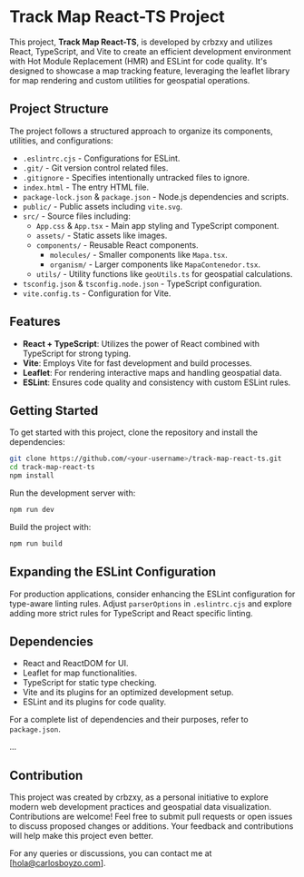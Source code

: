 # Track Map React-TS Project

This project, **Track Map React-TS**, is developed by crbzxy and utilizes React, TypeScript, and Vite to create an efficient development environment with Hot Module Replacement (HMR) and ESLint for code quality. It's designed to showcase a map tracking feature, leveraging the leaflet library for map rendering and custom utilities for geospatial operations.

## Project Structure

The project follows a structured approach to organize its components, utilities, and configurations:

- `.eslintrc.cjs` - Configurations for ESLint.
- `.git/` - Git version control related files.
- `.gitignore` - Specifies intentionally untracked files to ignore.
- `index.html` - The entry HTML file.
- `package-lock.json` & `package.json` - Node.js dependencies and scripts.
- `public/` - Public assets including `vite.svg`.
- `src/` - Source files including:
  - `App.css` & `App.tsx` - Main app styling and TypeScript component.
  - `assets/` - Static assets like images.
  - `components/` - Reusable React components.
    - `molecules/` - Smaller components like `Mapa.tsx`.
    - `organism/` - Larger components like `MapaContenedor.tsx`.
  - `utils/` - Utility functions like `geoUtils.ts` for geospatial calculations.
- `tsconfig.json` & `tsconfig.node.json` - TypeScript configuration.
- `vite.config.ts` - Configuration for Vite.

## Features

- **React + TypeScript**: Utilizes the power of React combined with TypeScript for strong typing.
- **Vite**: Employs Vite for fast development and build processes.
- **Leaflet**: For rendering interactive maps and handling geospatial data.
- **ESLint**: Ensures code quality and consistency with custom ESLint rules.

## Getting Started

To get started with this project, clone the repository and install the dependencies:

```bash
git clone https://github.com/<your-username>/track-map-react-ts.git
cd track-map-react-ts
npm install
```

Run the development server with:

```bash
npm run dev
```

Build the project with:

```bash
npm run build
```

## Expanding the ESLint Configuration

For production applications, consider enhancing the ESLint configuration for type-aware linting rules. Adjust `parserOptions` in `.eslintrc.cjs` and explore adding more strict rules for TypeScript and React specific linting.

## Dependencies

- React and ReactDOM for UI.
- Leaflet for map functionalities.
- TypeScript for static type checking.
- Vite and its plugins for an optimized development setup.
- ESLint and its plugins for code quality.

For a complete list of dependencies and their purposes, refer to `package.json`.


...

## Contribution

This project was created by crbzxy, as a personal initiative to explore modern web development practices and geospatial data visualization. Contributions are welcome! Feel free to submit pull requests or open issues to discuss proposed changes or additions. Your feedback and contributions will help make this project even better.

For any queries or discussions, you can contact me at [hola@carlosboyzo.com].

